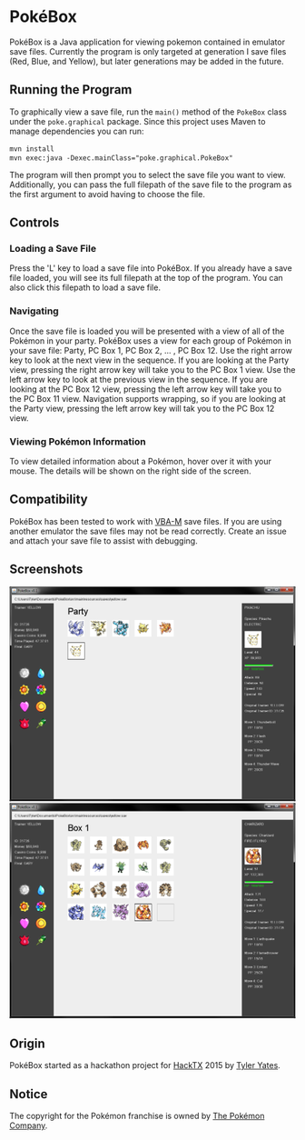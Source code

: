 # PokéBox
PokéBox is a Java application for viewing pokemon contained in emulator save files. Currently the program is only targeted at generation I save files (Red, Blue, and Yellow), but later generations may be added in the future.

## Running the Program
To graphically view a save file, run the `main()` method of the `PokeBox` class under the `poke.graphical` package. Since this project uses Maven to manage dependencies you can run:
```
mvn install
mvn exec:java -Dexec.mainClass="poke.graphical.PokeBox"
```
The program will then prompt you to select the save file you want to view. Additionally, you can pass the full filepath of the save file to the program as the first argument to avoid having to choose the file.

## Controls
### Loading a Save File
Press the 'L' key to load a save file into PokéBox. If you already have a save file loaded, you will see its full filepath at the top of the program. You can also click this filepath to load a save file.

### Navigating
Once the save file is loaded you will be presented with a view of all of the Pokémon in your party. PokéBox uses a view for each group of Pokémon in your save file: Party, PC Box 1, PC Box 2, ... , PC Box 12. Use the right arrow key to look at the next view in the sequence. If you are looking at the Party view, pressing the right arrow key will take you to the PC Box 1 view. Use the left arrow key to look at the previous view in the sequence. If you are looking at the PC Box 12 view, pressing the left arrow key will take you to the PC Box 11 view. Navigation supports wrapping, so if you are looking at the Party view, pressing the left arrow key will tak you to the PC Box 12 view.

### Viewing Pokémon Information
To view detailed information about a Pokémon, hover over it with your mouse. The details will be shown on the right side of the screen. 

## Compatibility
PokéBox has been tested to work with [VBA-M](http://vba-m.com/) save files. If you are using another emulator the save files may not be read correctly. Create an issue and attach your save file to assist with debugging.

## Screenshots
![Party View](/screenshots/party_view.png?raw=true "Party View")
![Box View](/screenshots/box_view.png?raw=true "Box View")

## Origin
PokéBox started as a hackathon project for [HackTX](http://hacktx.com/) 2015 by [Tyler Yates](https://github.com/Tyler-Yates).

## Notice
The copyright for the Pokémon franchise is owned by [The Pokémon Company](http://www.pokemon.com/us/).
